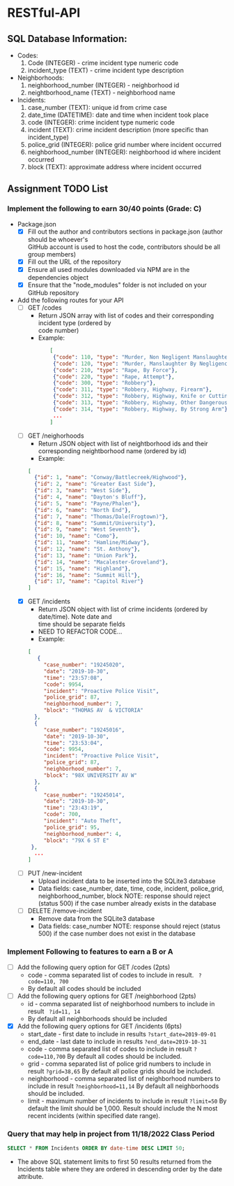 # RESTful-API
## SQL Database Information: 

- Codes: 
  1. Code (INTEGER) - crime incident type numeric code
  2. incident_type (TEXT) - crime incident type description
- Neighborhoods:
  1. neighborhood_number (INTEGER) - neighborhood id
  2. neightborhood_name (TEXT) - neighborhood name
- Incidents: 
  1. case_number (TEXT): unique id from crime case
  2. date_time (DATETIME): date and time when incident took place
  3. code (INTEGER): crime incident type numeric code
  4. incident (TEXT): crime incident description (more specific than incident_type)
  5. police_grid (INTEGER): police grid number where incident occurred
  6. neighborhood_number (INTEGER): neighborhood id where incident occurred
  7. block (TEXT): approximate address where incident occurred

## Assignment TODO List
### Implement the following to earn 30/40 points (Grade: C)
- Package.json
    - [x] Fill out the author and contributors sections in package.json (author should be whoever's   
       GitHub account is used to host the code, contributors should be all group members)
    - [x] Fill out the URL of the repository
    - [x] Ensure all used modules downloaded via NPM are in the dependencies object
    - [x] Ensure that the "node_modules" folder is not included on your GitHub repository
- Add the following routes for your API 
    - [ ] GET /codes
       - Return JSON array with list of codes and their corresponding incident type (ordered by   
         code number)
       - Example: 
       ``` JSON
              [
               {"code": 110, "type": "Murder, Non Negligent Manslaughter"},
               {"code": 120, "type": "Murder, Manslaughter By Negligence"},
               {"code": 210, "type": "Rape, By Force"},
               {"code": 220, "type": "Rape, Attempt"},
               {"code": 300, "type": "Robbery"},
               {"code": 311, "type": "Robbery, Highway, Firearm"},
               {"code": 312, "type": "Robbery, Highway, Knife or Cutting Instrument"},
               {"code": 313, "type": "Robbery, Highway, Other Dangerous Weapons"},
               {"code": 314, "type": "Robbery, Highway, By Strong Arm"},
               ...
              ]
       ```
    - [ ] GET /neighorhoods
       - Return JSON object with list of neightborhood ids and their corresponding neightborhood 
         name (ordered by id)
       - Example: 
       ``` JSON 
       [
         {"id": 1, "name": "Conway/Battlecreek/Highwood"},
         {"id": 2, "name": "Greater East Side"},
         {"id": 3, "name": "West Side"},
         {"id": 4, "name": "Dayton's Bluff"},
         {"id": 5, "name": "Payne/Phalen"},
         {"id": 6, "name": "North End"},
         {"id": 7, "name": "Thomas/Dale(Frogtown)"},
         {"id": 8, "name": "Summit/University"},
         {"id": 9, "name": "West Seventh"},
         {"id": 10, "name": "Como"},
         {"id": 11, "name": "Hamline/Midway"},
         {"id": 12, "name": "St. Anthony"},
         {"id": 13, "name": "Union Park"},
         {"id": 14, "name": "Macalester-Groveland"},
         {"id": 15, "name": "Highland"},
         {"id": 16, "name": "Summit Hill"},
         {"id": 17, "name": "Capitol River"}
       ]
       ```
    - [X] GET /incidents
       - Return JSON object with list of crime incidents (ordered by date/time). Note date and   
          time should be separate fields
       - NEED TO REFACTOR CODE...
       - Example: 
       ``` JSON
       [
          {
            "case_number": "19245020",
            "date": "2019-10-30",
            "time": "23:57:08",
            "code": 9954,
            "incident": "Proactive Police Visit",
            "police_grid": 87,
            "neighborhood_number": 7,
            "block": "THOMAS AV  & VICTORIA"
         },
         {
            "case_number": "19245016",
            "date": "2019-10-30",
            "time": "23:53:04",
            "code": 9954,
            "incident": "Proactive Police Visit",
            "police_grid": 87,
            "neighborhood_number": 7,
            "block": "98X UNIVERSITY AV W"
         },
         {
            "case_number": "19245014",
            "date": "2019-10-30",
            "time": "23:43:19",
            "code": 700,
            "incident": "Auto Theft",
            "police_grid": 95,
            "neighborhood_number": 4,
            "block": "79X 6 ST E"
        },
         ...
       ]
       ```
    - [ ] PUT /new-incident
       - Upload incident data to be inserted into the SQLite3 database
       - Data fields: case_number, date, time, code, incident, police_grid, neighborhood_number,            block
       NOTE: response should reject (status 500) if the case number already exists in the database
    - [ ] DELETE /remove-incident
       - Remove data from the SQLite3 database
       - Data fields: case_number
       NOTE: response should reject (status 500) if the case number does not exist in the database
### Implement Following to features to earn a B or A
- [ ] Add the following query option for GET /codes (2pts)
    - code - comma separated list of codes to include in result. 
    ``` ?code=110, 700```
    - By default all codes should be included
- [ ] Add the following query options for GET /neighborhood (2pts)
    - id - comma separated list of neighborhood numbers to include in result 
    ``` ?id=11, 14```
    - By default all neighborhoods should be included
- [X] Add the following query options for GET /incidents (6pts)
    - start_date - first date to include in results ``` ?start_date=2019-09-01 ```
    - end_date - last date to include in results ``` ?end_date=2019-10-31 ```
    - code - comma separated list of codes to include in result ``` ?code=110,700 ``` 
          By default all codes should be included.
    - grid - comma separated list of police grid numbers to include in result ``` ?grid=38,65 ```         By default all police grids should be included.
    - neighborhood - comma separated list of neighborhood numbers to include in result 
    ``` ?neighborhood=11,14 ``` By default all neighborhoods should be included.
    - limit - maximum number of incidents to include in result ``` ?limit=50 ``` 
    By default the limit should be 1,000. Result should include the N most recent incidents (within     specified date range).


### Query that may help in project from 11/18/2022 Class Period
``` SQL 
SELECT * FROM Incidents ORDER BY date-time DESC LIMIT 50;
``` 
- The above SQL statement limits to first 50 results returned from the Incidents table where they are ordered in descending order by the date attribute. 

